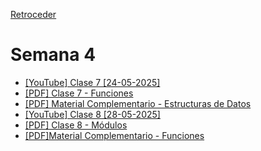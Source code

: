 [Retroceder](./README.md)

# Semana 4

- [[YouTube] Clase 7 [24-05-2025]](https://youtu.be/rMq0B13ACCQ)
- [[PDF] Clase 7 - Funciones](../../pdfs/Etapa%202%20-%20Clase%207.pdf)
- [[PDF] Material Complementario - Estructuras de Datos](../../pdfs/Material%20Complementario%20-%20Estructura%20de%20Datos.pdf)
- [[YouTube] Clase 8 [28-05-2025]](https://youtu.be/Frpk6Ce-FJI)
- [[PDF] Clase 8 - Módulos](../../pdfs/Clase%208%20-%20Modulos.pdf)
- [[PDF]Material Complementario - Funciones](../../pdfs/Material%20Complementario%20-%20Funciones.pdf)
